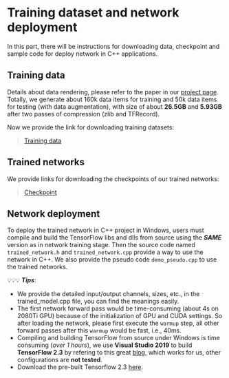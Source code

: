 # Training dataset and network deployment

In this part, there will be instructions for downloading data, checkpoint and sample code for deploy network in C++ applications.

## Training data

Details about data rendering, please refer to the paper in our [project page](http://geometry.cs.ucl.ac.uk/projects/2022/free2cad/). Totally, we generate about 160k data items for training and 50k data items for testing (with data augmentation), with size of about **26.5GB** and **5.93GB** after two passes of compression (zlib and TFRecord).

Now we provide the link for downloading training datasets:

>[Training data](https://connecthkuhk-my.sharepoint.com/:f:/g/personal/changjli_connect_hku_hk/EnPDEYSkfUBNshmvXP_s9MsBFobNIgmgBdhm44m7FYp8qg?e=jUZxhc)


## Trained networks

We provide links for downloading the checkpoints of our trained networks:
>[Checkpoint](https://connecthkuhk-my.sharepoint.com/:f:/g/personal/changjli_connect_hku_hk/EnngouKiMzZOvUceg-HdsjUBA1KZVmQX1wN7Z629ZwKFxw?e=lwoTEm)

## Network deployment

To deploy the trained network in C++ project in Windows, users must compile and build the TensorFlow libs and dlls from source using the ***SAME*** version as in network training stage. Then the source code named `trained_network.h` and `trained_network.cpp` provide a way to use the network in C++. We also provide the pseudo code `demo_pseudo.cpp` to use the trained networks. 

💡💡💡 ***Tips***:
* We provide the detailed input/output channels, sizes, etc., in the trained_model.cpp file, you can find the meanings easily.
* The first network forward pass would be time-consuming (about 4s on 2080Ti GPU) because of the initialization of GPU and CUDA settings. So after loading the network, please first execute the `warmup` step, all other forward passes after this `warmup` would be fast, i.e., 40ms.
* Compiling and building TensorFlow from source under Windows is time consuming (*over 1 hours*), we use **Visual Studio 2019** to build **TensorFlow 2.3** by refering to this great [blog](https://medium.com/vitrox-publication/deep-learning-frameworks-tensorflow-build-from-source-on-windows-python-c-cpu-gpu-d3aa4d0772d8), which works for us, other configurations are **not tested**. 
* Download the pre-built Tensorflow 2.3 [here](https://connecthkuhk-my.sharepoint.com/:f:/g/personal/changjli_connect_hku_hk/EtpvphFoR81NnBBv567HyBkBubWnus8bovpR4Z2oUX_0WA?e=5IugoA).

